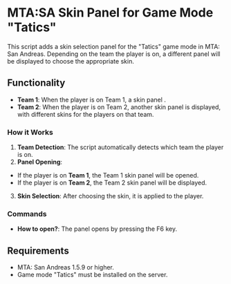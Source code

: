 # MTA:SA Skin Panel for Game Mode "Tatics"

This script adds a skin selection panel for the "Tatics" game mode in MTA: San Andreas. Depending on the team the player is on, a different panel will be displayed to choose the appropriate skin.

## Functionality

- **Team 1**: When the player is on Team 1, a skin panel
.
- **Team 2**: When the player is on Team 2, another skin panel is displayed, with different skins for the players on that team.

### How it Works

1. **Team Detection**: The script automatically detects which team the player is on.
2. **Panel Opening**:

- If the player is on **Team 1**, the Team 1 skin panel will be opened.
- If the player is on **Team 2**, the Team 2 skin panel will be displayed.
3. **Skin Selection**: After choosing the skin, it is applied to the player.

### Commands

- **How ​​to open?**: The panel opens by pressing the F6 key.

## Requirements

- MTA: San Andreas 1.5.9 or higher.
- Game mode "Tatics" must be installed on the server.
